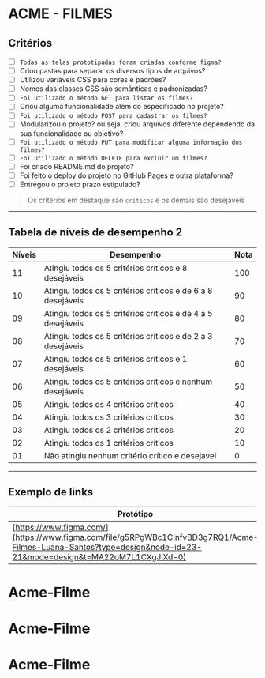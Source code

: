 # ACME - FILMES

## Critérios
- [ ] ```Todas as telas prototipadas foram criadas conforme figma?```
- [ ] Criou pastas para separar os diversos tipos de arquivos?
- [ ] Utilizou variáveis CSS para cores e padrões?
- [ ] Nomes das classes CSS são semânticas e padronizadas? 
- [ ] ```Foi utilizado o método GET para listar os filmes?```
- [ ] Criou alguma funcionalidade além do especificado no projeto?
- [ ] ```Foi utilizado o método POST para cadastrar os filmes?```
- [ ] Modularizou o projeto? ou seja, criou arquivos diferente dependendo da sua funcionalidade ou objetivo?
- [ ] ```Foi utilizado o método PUT para modificar alguma informação dos filmes?```
- [ ] ```Foi utilizado o método DELETE para excluir um filmes?```
- [ ] Foi criado README.md do projeto?
- [ ] Foi feito o deploy do projeto no GitHub Pages e outra plataforma?
- [ ] Entregou o projeto prazo estipulado?

> Os critérios em destaque são ```críticos``` e os demais são desejaveis

---

## Tabela de níveis de desempenho 2
Níveis | Desempenho | Nota
-------|------------|------
11 | Atingiu todos os 5 critérios críticos e 8 desejáveis | 100
10 | Atingiu todos os 5 critérios críticos e de 6 a 8 desejáveis | 90
09 | Atingiu todos os 5 critérios críticos e de 4 a 5 desejáveis | 80
08 | Atingiu todos os 5 critérios críticos e de 2 a 3 desejáveis | 70
07 | Atingiu todos os 5 critérios críticos e 1 desejáveis | 60
06 | Atingiu todos os 5 critérios críticos e nenhum desejáveis | 50
05 | Atingiu todos os 4 critérios críticos | 40
04 | Atingiu todos os 3 critérios críticos | 30
03 | Atingiu todos os 2 critérios críticos | 20
02 | Atingiu todos os 1 critérios críticos | 10
01 | Não atingiu nenhum critério crítico e desejavel | 0

---

## Exemplo de links

Protótipo | FRONT-END | Landing Page | CMS
----------|-----------|--------------|-----
[https://www.figma.com/](https://www.figma.com/file/g5RPgWBc1CInfvBD3g7RQ1/Acme-Filmes-Luana-Santos?type=design&node-id=23-21&mode=design&t=MA22oM7L1CXgJlXd-0) | [[https://github.com/](https://luaa27.github.io/Acme-Filme/) | [https://github.com/](https://luaa27.github.io/Acme-Filme/) | [[https://github.com/](https://luaa27.github.io/Acme-Filme/loginadm.html)

[link1]: [https://www.figma.com/](https://www.figma.com/file/g5RPgWBc1CInfvBD3g7RQ1/Acme-Filmes-Luana-Santos?type=design&node-id=23-21&mode=design&t=MA22oM7L1CXgJlXd-0)
[link2]: [https://github.com/](https://github.com/luaa27/Acme-Filme)
[link3]: [https://github.com/](https://luaa27.github.io/Acme-Filme/)
# Acme-Filme
# Acme-Filme
# Acme-Filme
